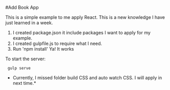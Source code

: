 #Add Book App

This is a simple example to me apply React. This is a new knowledge I have just learned in a week.

 1. I created package.json it include packages I want to apply for my example.
 2. I created gulpfile.js to require what I need.
 3. Run 'npm install'
    Ya! It works

To start the server:

``` gulp serve```

* Currently, I missed folder build CSS and auto watch CSS. I will apply in next time.*